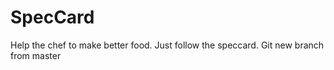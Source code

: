 # SpecCard

Help the chef to make better food.
Just follow the speccard.
Git new branch from master
